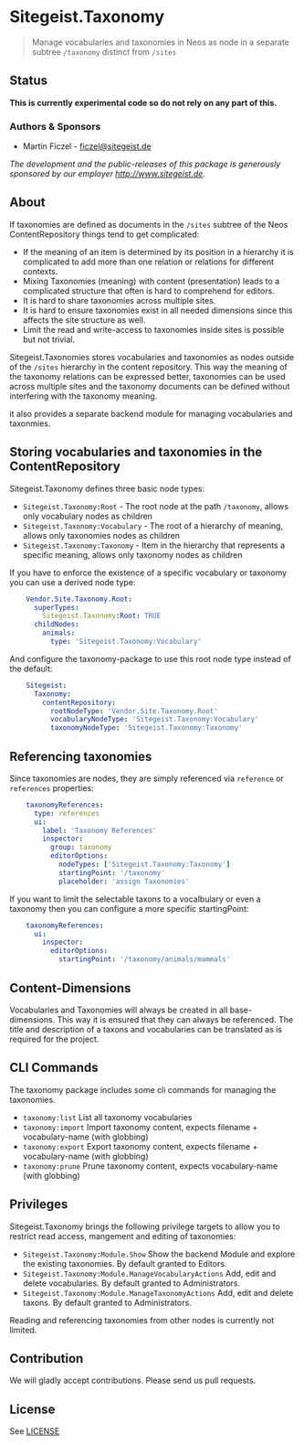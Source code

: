 # Sitegeist.Taxonomy

> Manage vocabularies and taxonomies in Neos as node in a separate subtree `/taxonomy` distinct from `/sites`

## Status

**This is currently experimental code so do not rely on any part of this.**

### Authors & Sponsors

* Martin Ficzel - ficzel@sitegeist.de

*The development and the public-releases of this package is generously sponsored by our employer http://www.sitegeist.de.*

## About

If taxonomies are defined as documents in the `/sites` subtree of the Neos ContentRepository things tend to get
complicated:

 - If the meaning of an item is determined by its position in a hierarchy it is complicated to add more than one
   relation or relations for different contexts.
 - Mixing Taxonomies (meaning) with content (presentation) leads to a complicated structure that often is hard to
   comprehend for editors.
 - It is hard to share taxonomies across multiple sites.
 - It is hard to ensure taxonomies exist in all needed dimensions since this affects the site structure as well.
 - Limit the read and write-access to taxonomies inside sites is possible but not trivial.

Sitegeist.Taxonomies stores vocabularies and taxonomies as nodes outside of the `/sites` hierarchy in the content
repository. This way the meaning of the taxonomy relations can be expressed better, taxonomies can be used across
multiple sites and the taxonomy documents can be defined without interfering with the taxonomy meaning.

it also provides a separate backend module for managing vocabularies and taxonmies.


## Storing vocabularies and taxonomies in the ContentRepository

Sitegeist.Taxonomy defines three basic node types:

- `Sitegeist.Taxonomy:Root` - The root node at the path `/taxonomy`, allows only vocabulary nodes as children
- `Sitegeist.Taxonomy:Vocabulary` - The root of a hierarchy of meaning, allows only taxonomies nodes as children   
- `Sitegeist.Taxonomy:Taxonomy` - Item in the hierarchy that represents a specific meaning, allows only taxonomy
  nodes as children

If you have to enforce the existence of a specific vocabulary or taxonomy you can use a derived node type:

```YAML
    Vendor.Site.Taxonomy.Root:
      superTypes:
        Sitegeist.Taxonomy:Root: TRUE
      childNodes:
        animals:
          type: 'Sitegeist.Taxonomy:Vocabulary'
```

And configure the taxonomy-package to use this root node type instead of the default:

```YAML
    Sitegeist:
      Taxonomy:
        contentRepository:
          rootNodeType: 'Vendor.Site.Taxonomy.Root'
          vocabularyNodeType: 'Sitegeist.Taxonomy:Vocabulary'
          taxonomyNodeType: 'Sitegeist.Taxonomy:Taxonomy'
```

## Referencing taxonomies

Since taxonomies are nodes, they are simply referenced via `reference` or `references` properties:

```YAML
    taxonomyReferences:
      type: references
      ui:
        label: 'Taxonomy References'
        inspector:
          group: taxonomy
          editorOptions:
            nodeTypes: ['Sitegeist.Taxonomy:Taxonomy']
            startingPoint: '/taxonomy'
            placeholder: 'assign Taxonomies'
```

If you want to limit the selectable taxons to a vocalbulary or even a taxonomy then you can configure a more specific
startingPoint:

```YAML
    taxonomyReferences:
      ui:
        inspector:
          editorOptions:
            startingPoint: '/taxonomy/animals/mammals'
```

## Content-Dimensions

Vocabularies and Taxonomies will always be created in all base-dimensions. This way it is ensured that they can
always be referenced. The title and description of a taxons and vocabularies can be translated as is required for
the project.

## CLI Commands

The taxonomy package includes some cli commands for managing the taxonomies.

- `taxonomy:list` List all taxonomy vocabularies
- `taxonomy:import` Import taxonomy content, expects filename + vocabulary-name (with globbing)
- `taxonomy:export` Export taxonomy content, expects filename + vocabulary-name (with globbing)
- `taxonomy:prune` Prune taxonomy content, expects vocabulary-name (with globbing)

## Privileges

Sitegeist.Taxonomy brings the following privilege targets to allow you to restrict read access, mangement and editing
of taxonomies:

- `Sitegeist.Taxonomy:Module.Show` Show the backend Module and explore the existing taxonomies. By default granted to Editors.
- `Sitegeist.Taxonomy:Module.ManageVocabularyActions` Add, edit and delete vocabularies. By default granted to Administrators.
- `Sitegeist.Taxonomy:Module.ManageTaxonomyActions` Add, edit and delete taxons. By default granted to Administrators.

Reading and referencing taxonomies from other nodes is currently not limited.

## Contribution

We will gladly accept contributions. Please send us pull requests.

## License

See [LICENSE](./LICENSE)
